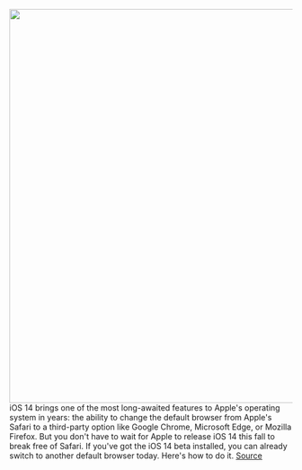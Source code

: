 <img src='https://cdn.vox-cdn.com/thumbor/fzabbCyq3FiokqtOPQdbvZ5VoGA=/0x0:1200x800/1200x800/filters:focal(504x304:696x496)/cdn.vox-cdn.com/uploads/chorus_image/image/67404633/news.0.jpg' width='700px' /><br/>
iOS 14 brings one of the most long-awaited features to Apple's operating system in years: the ability to change the default browser from Apple's Safari to a third-party option like Google Chrome, Microsoft Edge, or Mozilla Firefox. But you don't have to wait for Apple to release iOS 14 this fall to break free of Safari. If you've got the iOS 14 beta installed, you can already switch to another default browser today. Here's how to do it.
<a href='https://www.theverge.com/2020/9/14/21436640/ios-14-default-browser-google-chrome-microsoft-edge-safari-how-to-change-switch'> Source <a/>